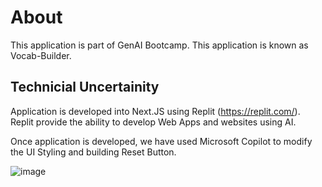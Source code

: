 # About 
This application is part of GenAI Bootcamp. This application is known as Vocab-Builder.

## Technicial Uncertainity
Application is developed into Next.JS using Replit (https://replit.com/). 
Replit provide the ability to develop Web Apps and websites using AI.

Once application is developed, we have used Microsoft Copilot to modify the UI Styling and building Reset Button.

![image](https://github.com/user-attachments/assets/30b88438-a36c-4726-9192-0857a55f97b3)
